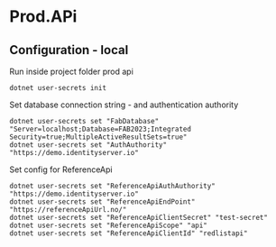 ﻿# Prod.APi




## Configuration - local

Run inside project folder prod api
```
dotnet user-secrets init
```

Set database connection string - and authentication authority 
```
dotnet user-secrets set "FabDatabase" "Server=localhost;Database=FAB2023;Integrated Security=true;MultipleActiveResultSets=true"
dotnet user-secrets set "AuthAuthority" "https://demo.identityserver.io"
```

Set config for ReferenceApi
```
dotnet user-secrets set "ReferenceApiAuthAuthority" "https://demo.identityserver.io"
dotnet user-secrets set "ReferenceApiEndPoint" "https://referenceApiUrl.no/"
dotnet user-secrets set "ReferenceApiClientSecret" "test-secret"
dotnet user-secrets set "ReferenceApiScope" "api"
dotnet user-secrets set "ReferenceApiClientId" "redlistapi"
```
